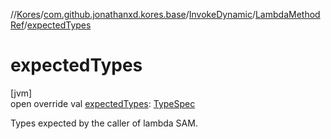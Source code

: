 //[Kores](../../../../index.md)/[com.github.jonathanxd.kores.base](../../index.md)/[InvokeDynamic](../index.md)/[LambdaMethodRef](index.md)/[expectedTypes](expected-types.md)

# expectedTypes

[jvm]\
open override val [expectedTypes](expected-types.md): [TypeSpec](../../-type-spec/index.md)

Types expected by the caller of lambda SAM.
